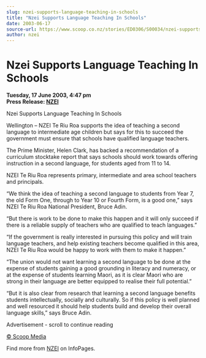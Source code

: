 ```yaml
---
slug: nzei-supports-language-teaching-in-schools
title: "Nzei Supports Language Teaching In Schools"
date: 2003-06-17
source-url: https://www.scoop.co.nz/stories/ED0306/S00034/nzei-supports-language-teaching-in-schools.htm
author: nzei
---
```

Nzei Supports Language Teaching In Schools
==========================================

**Tuesday, 17 June 2003, 4:47 pm**  
**Press Release: [NZEI](https://info.scoop.co.nz/NZEI)**

Nzei Supports Language Teaching In Schools

Wellington – NZEI Te Riu Roa supports the idea of teaching a second language to intermediate age children but says for this to succeed the government must ensure that schools have qualified language teachers.

The Prime Minister, Helen Clark, has backed a recommendation of a curriculum stocktake report that says schools should work towards offering instruction in a second language, for students aged from 11 to 14.

NZEI Te Riu Roa represents primary, intermediate and area school teachers and principals.

“We think the idea of teaching a second language to students from Year 7, the old Form One, through to Year 10 or Fourth Form, is a good one,” says NZEI Te Riu Roa National President, Bruce Adin.

“But there is work to be done to make this happen and it will only succeed if there is a reliable supply of teachers who are qualified to teach languages.”

“If the government is really interested in pursuing this policy and will train language teachers, and help existing teachers become qualified in this area, NZEI Te Riu Roa would be happy to work with them to make it happen.”

“The union would not want learning a second language to be done at the expense of students gaining a good grounding in literacy and numeracy, or at the expense of students learning Maori, as it is clear Maori who are strong in their language are better equipped to realise their full potential.”

“But it is also clear from research that learning a second language benefits students intellectually, socially and culturally. So if this policy is well planned and well resourced it should help students build and develop their overall language skills,” says Bruce Adin.  

Advertisement - scroll to continue reading





[© Scoop Media](http://www.scoop.co.nz/about/terms.html)

Find more from [NZEI](https://info.scoop.co.nz/NZEI) on InfoPages.